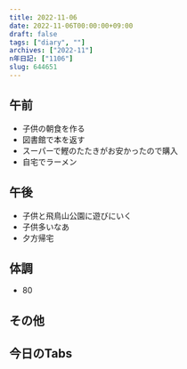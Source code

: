 ```yaml
---
title: 2022-11-06
date: 2022-11-06T00:00:00+09:00
draft: false
tags: ["diary", ""]
archives: ["2022-11"]
n年日記: ["1106"]
slug: 644651
---
```

## 午前
- 子供の朝食を作る
- 図書館で本を返す
- スーパーで鰹のたたきがお安かったので購入
- 自宅でラーメン
## 午後
- 子供と飛鳥山公園に遊びにいく
- 子供多いなあ
- 夕方帰宅
## 体調
- 80
## その他
## 今日のTabs